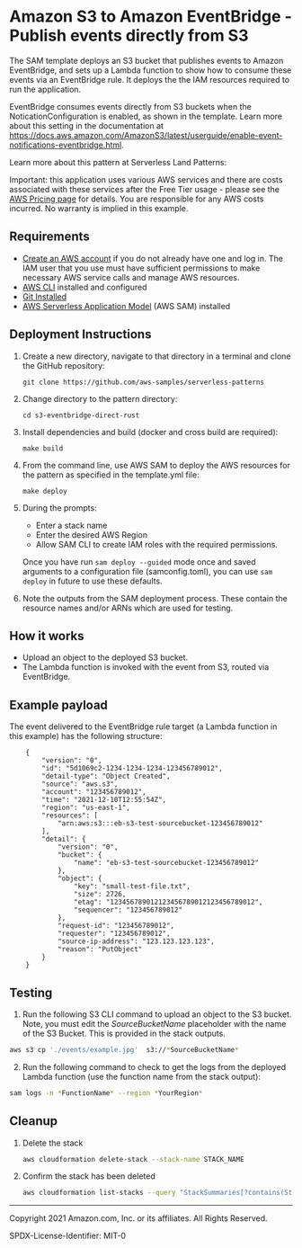 # Amazon S3 to Amazon EventBridge - Publish events directly from S3

The SAM template deploys an S3 bucket that publishes events to Amazon EventBridge, and sets up a Lambda function to show how to consume these events via an EventBridge rule. It deploys the the IAM resources required to run the application.

EventBridge consumes events directly from S3 buckets when the NoticationConfiguration is enabled, as shown in the template. Learn more about this setting in the documentation at https://docs.aws.amazon.com/AmazonS3/latest/userguide/enable-event-notifications-eventbridge.html.

Learn more about this pattern at Serverless Land Patterns:

Important: this application uses various AWS services and there are costs associated with these services after the Free Tier usage - please see the [AWS Pricing page](https://aws.amazon.com/pricing/) for details. You are responsible for any AWS costs incurred. No warranty is implied in this example.

## Requirements

* [Create an AWS account](https://portal.aws.amazon.com/gp/aws/developer/registration/index.html) if you do not already have one and log in. The IAM user that you use must have sufficient permissions to make necessary AWS service calls and manage AWS resources.
* [AWS CLI](https://docs.aws.amazon.com/cli/latest/userguide/install-cliv2.html) installed and configured
* [Git Installed](https://git-scm.com/book/en/v2/Getting-Started-Installing-Git)
* [AWS Serverless Application Model](https://docs.aws.amazon.com/serverless-application-model/latest/developerguide/serverless-sam-cli-install.html) (AWS SAM) installed

## Deployment Instructions

1. Create a new directory, navigate to that directory in a terminal and clone the GitHub repository:
    ```
    git clone https://github.com/aws-samples/serverless-patterns
    ```
2. Change directory to the pattern directory:
    ```
    cd s3-eventbridge-direct-rust
    ```
3. Install dependencies and build (docker and cross build are required):
    ```
    make build
    ```
4. From the command line, use AWS SAM to deploy the AWS resources for the pattern as specified in the template.yml file:
    ```
    make deploy
    ```
5. During the prompts:
    * Enter a stack name
    * Enter the desired AWS Region
    * Allow SAM CLI to create IAM roles with the required permissions.

    Once you have run `sam deploy --guided` mode once and saved arguments to a configuration file (samconfig.toml), you can use `sam deploy` in future to use these defaults.

6. Note the outputs from the SAM deployment process. These contain the resource names and/or ARNs which are used for testing.

## How it works

* Upload an object to the deployed S3 bucket.
* The Lambda function is invoked with the event from S3, routed via EventBridge.

## Example payload

The event delivered to the EventBridge rule target (a Lambda function in this example) has the following structure:

```
    {
        "version": "0",
        "id": "5d1069c2-1234-1234-1234-123456789012",
        "detail-type": "Object Created",
        "source": "aws.s3",
        "account": "123456789012",
        "time": "2021-12-10T12:55:54Z",
        "region": "us-east-1",
        "resources": [
            "arn:aws:s3:::eb-s3-test-sourcebucket-123456789012"
        ],
        "detail": {
            "version": "0",
            "bucket": {
                "name": "eb-s3-test-sourcebucket-123456789012"
            },
            "object": {
                "key": "small-test-file.txt",
                "size": 2726,
                "etag": "123456789012123456789012123456789012",
                "sequencer": "123456789012"
            },
            "request-id": "123456789012",
            "requester": "123456789012",
            "source-ip-address": "123.123.123.123",
            "reason": "PutObject"
        }
    }
```

## Testing

1. Run the following S3 CLI command to upload an object to the S3 bucket. Note, you must edit the *SourceBucketName* placeholder with the name of the S3 Bucket. This is provided in the stack outputs.

```bash
aws s3 cp './events/example.jpg'  s3://*SourceBucketName*
```

2. Run the following command to check to get the logs from the deployed Lambda function (use the function name from the stack output):

```bash
sam logs -n *FunctionName* --region *YourRegion*
```

## Cleanup

1. Delete the stack
    ```bash
    aws cloudformation delete-stack --stack-name STACK_NAME
    ```
2. Confirm the stack has been deleted
    ```bash
    aws cloudformation list-stacks --query "StackSummaries[?contains(StackName,'STACK_NAME')].StackStatus"
    ```
----
Copyright 2021 Amazon.com, Inc. or its affiliates. All Rights Reserved.

SPDX-License-Identifier: MIT-0
